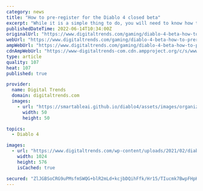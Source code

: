```yaml
---
category: news
title: "How to pre-register for the Diablo 4 closed beta"
excerpt: "While it is a simple thing to do, you will need to know how to pre-register for the Diablo 4 closed beta since there are no official instructions just yet."
publishedDateTime: 2022-06-14T10:34:00Z
originalUrl: "https://www.digitaltrends.com/gaming/diablo-4-beta-how-to-preregister/"
webUrl: "https://www.digitaltrends.com/gaming/diablo-4-beta-how-to-preregister/"
ampWebUrl: "https://www.digitaltrends.com/gaming/diablo-4-beta-how-to-preregister/?amp"
cdnAmpWebUrl: "https://www-digitaltrends-com.cdn.ampproject.org/c/s/www.digitaltrends.com/gaming/diablo-4-beta-how-to-preregister/?amp"
type: article
quality: 107
heat: 107
published: true

provider:
  name: Digital Trends
  domain: digitaltrends.com
  images:
    - url: "https://smartableai.github.io/diablo4/assets/images/organizations/digitaltrends.com-50x50.jpg"
      width: 50
      height: 50

topics:
  - Diablo 4

images:
  - url: "https://www.digitaltrends.com/wp-content/uploads/2021/02/diablo_iv_rogue_key_art.jpg?p=1"
    width: 1024
    height: 576
    isCached: true

secured: "ZlJGBSoCRG9uPMsfmSWQG+blR2mLd+kcjbDQihFfk/Hr15/TIucmk7BwpFHpKisrPyGW5ZkoT7hD7MsCkx0+aNvxlLUZ3NA2SdwurR02Dh8BgJyfeYw+L63fMvjUOkkL25CGauYSb0vz8+dJLWNrPcEJp7jBrnOfJj017LneW5CCSbsH6hxMa36GCpysVZArCBUqJO7JsjtzmkRNMozF5WegFcqWSCsKu/jAO4VXRicWy4quQOvXM6BB7BZLhZjZV8iN5amwErkgZSEssMcsOXxCrikbjfsxlFz6uwRrKGftzmGJydgal7yE4eLhsMmytuCYgf/MItg3oVRFM3rqQBEA8q237GqWC0wctkWtjFU=;X4fTrdc3pfSCro97QDWX0A=="
---
```



